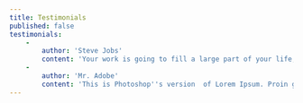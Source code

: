 ```yaml
---
title: Testimonials
published: false
testimonials:
    -
        author: 'Steve Jobs'
        content: 'Your work is going to fill a large part of your life, and the only way to be truly satisfied is to do what you believe is great work. And the only way to do great work is to love what you do.  If you haven''t found it yet, keep looking. Don''t settle. As with all matters of the heart, you''ll know when you find it.'
    -
        author: 'Mr. Adobe'
        content: 'This is Photoshop''s version  of Lorem Ipsum. Proin gravida nibh vel velit auctor aliquet. Aenean sollicitudin, lorem quis bibendum auctor, nisi elit consequat ipsum, nec sagittis sem nibh id elit. Duis sed odio sit amet nibh vulputate cursus a sit amet mauris.'
---
```


